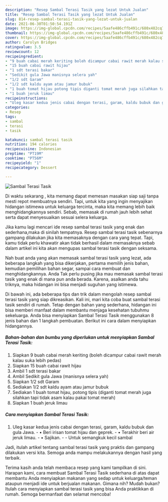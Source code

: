 ```yaml
---
description: "Resep Sambal Terasi Tasik yang lezat Untuk Jualan"
title: "Resep Sambal Terasi Tasik yang lezat Untuk Jualan"
slug: 814-resep-sambal-terasi-tasik-yang-lezat-untuk-jualan
date: 2021-06-30T01:50:54.191Z
image: https://img-global.cpcdn.com/recipes/5aafe486cffb491c/680x482cq70/sambal-terasi-tasik-foto-resep-utama.jpg
thumbnail: https://img-global.cpcdn.com/recipes/5aafe486cffb491c/680x482cq70/sambal-terasi-tasik-foto-resep-utama.jpg
cover: https://img-global.cpcdn.com/recipes/5aafe486cffb491c/680x482cq70/sambal-terasi-tasik-foto-resep-utama.jpg
author: Carolyn Bridges
ratingvalue: 3.5
reviewcount: 12
recipeingredient:
- "9 buah cabai merah keriting boleh dicampur cabai rawit merah kalau suka lebih pedas"
- "15 buah cabai rawit hijau"
- "1 sdt terasi bakar"
- "Sedikit gula Jawa manisnya selera yah"
- "1/2 sdt Garam"
- "1/2 sdt kaldu ayam atau jamur bubuk"
- "1 buah tomat hijau potong tipis diganti tomat merah juga silahkan tapi tidak asam kalau pakai tomat merah"
- "1 buah jeruk limau"
recipeinstructions:
- "Uleg kasar kedua jenis cabai dengan terasi, garam, kaldu bubuk dan gula Jawa. • Beri irisan tomat hijau dan geprek. • Terakhir beri air jeruk limau. • Sajikan.  Untuk semangkuk kecil sambal"
categories:
- Resep
tags:
- sambal
- terasi
- tasik

katakunci: sambal terasi tasik 
nutrition: 194 calories
recipecuisine: Indonesian
preptime: "PT19M"
cooktime: "PT56M"
recipeyield: "1"
recipecategory: Dessert

---
```



![Sambal Terasi Tasik](https://img-global.cpcdn.com/recipes/5aafe486cffb491c/680x482cq70/sambal-terasi-tasik-foto-resep-utama.jpg)

Di waktu  sekarang , kita memang dapat memesan masakan siap saji tanpa mesti repot membuatnya sendiri. Tapi, untuk kita yang ingin menyajikan hidangan istimewa untuk keluarga tercinta, maka kita memang lebih baik menghidangkannya sendiri. Sebab, memasak di rumah jauh lebih sehat serta dapat menyesuaikan sesuai selera keluarga.

Jika kamu lagi mencari ide resep sambal terasi tasik yang enak dan sederhana,maka di sinilah tempatnya. Resep sambal terasi tasik  sebenarnya gampang dilakukan jika kita memasaknya dengan cara yang tepat. Tapi, kamu tidak perlu khawatir akan tidak berhasil dalam memasaknya 
sebab dalam artikel ini kita akan mengupas sambal terasi tasik dengan seksama.  



Nah buat anda yang akan memasak sambal terasi tasik yang lezat, ada beberapa langkah yang bisa dikerjakan, pertama memilih jenis bahan, kemudian pemilihan bahan segar, sampai cara membuat dan menghidangkannya. Anda Tak perlu pusing jika mau memasak sambal terasi tasik yang enak di mana pun anda berada. Karena, asalkan anda  tahu triknya, maka hidangan ini bisa menjadi suguhan yang istimewa.

Di bawah ini, ada beberapa tips dan trik dalam mengolah resep sambal terasi tasik yang siap dikreasikan. Kali ini, mari kita coba buat sambal terasi tasik sendiri di rumah. Tetap dengan bahan yang sederhana, hidangan ini bisa memberi manfaat dalam membantu menjaga kesehatan tubuhmu sekeluarga. Anda bisa menyiapkan Sambal Terasi Tasik menggunakan 8 jenis bahan dan 1 langkah pembuatan. Berikut ini cara dalam menyiapkan hidangannya.

<!--inarticleads1-->

##### Bahan-bahan dan bumbu yang diperlukan untuk menyiapkan Sambal Terasi Tasik:

1. Siapkan 9 buah cabai merah keriting (boleh dicampur cabai rawit merah kalau suka lebih pedas)
1. Siapkan 15 buah cabai rawit hijau
1. Ambil 1 sdt terasi bakar
1. Ambil Sedikit gula Jawa (manisnya selera yah)
1. Siapkan 1/2 sdt Garam
1. Sediakan 1/2 sdt kaldu ayam atau jamur bubuk
1. Sediakan 1 buah tomat hijau, potong tipis (diganti tomat merah juga silahkan tapi tidak asam kalau pakai tomat merah)
1. Siapkan 1 buah jeruk limau




<!--inarticleads2-->

##### Cara menyiapkan Sambal Terasi Tasik:

1. Uleg kasar kedua jenis cabai dengan terasi, garam, kaldu bubuk dan gula Jawa. - • Beri irisan tomat hijau dan geprek. - • Terakhir beri air jeruk limau. - • Sajikan. -  - Untuk semangkuk kecil sambal




Jadi, itulah artikel tentang  sambal terasi tasik  yang praktis dan gampang dilakukan versi kita. Semoga anda mampu melakukannya dengan hasil yang terbaik. 

Terima kasih anda telah membaca resep yang kami tampilkan di sini. Harapan kami, cara membuat  Sambal Terasi Tasik sederhana di atas dapat membantu Anda menyiapkan makanan yang sedap untuk keluarga/teman ataupun menjadi ide untuk berjualan makanan. Gimana nih? Mudah bukan? Itulah cara menyiapkan sambal terasi tasik yang bisa Anda praktikkan di rumah. Semoga bermanfaat dan selamat mencoba!

